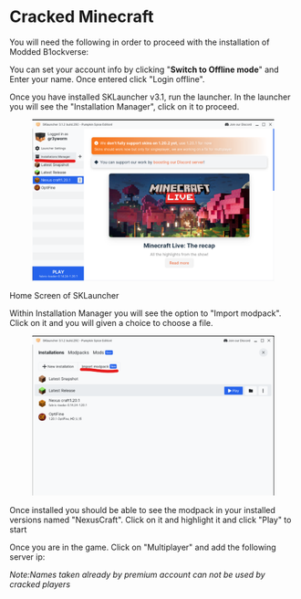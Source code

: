 # Cracked Minecraft

You will need the following in order to proceed with the installation of Modded B1ockverse:

You can set your account info by clicking  "**Switch to Offline mode**" and Enter your name. Once entered click "Login offline".

Once you have installed SKLauncher v3.1, run the launcher. In the launcher you will see the "Installation Manager", click on it to proceed.



<figure><img src=".gitbook/assets/Screenshot 2023-10-27 143535.png" alt=""><figcaption></figcaption></figure>

Home Screen of SKLauncher

Within Installation Manager you will see the option to "Import modpack". Click on it and you will given a choice to choose a file.



<figure><img src=".gitbook/assets/Screenshot 2023-10-27 143553.png" alt=""><figcaption></figcaption></figure>

Once installed you should be able to see the modpack in your installed versions named "NexusCraft". Click on it and highlight it and click "Play" to start



Once you are in the game. Click on "Multiplayer" and add the following server ip:

_Note:Names taken already by premium account can not be used by cracked players_

